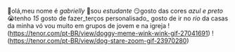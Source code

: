 👋olá,meu nome é _gabrielly_
🎒sou _estudante_ 
😏gosto das cores _azul e preto_ 
😭tenho _15_
gosto de fazer_terços personalisado_ 
gosto de ir no _rio_ da casas da minha vó
vou muito em grupos de jovem e na igreja 
!(https://tenor.com/pt-BR/view/doggy-meme-wink-wink-gif-27041691)
!(https://tenor.com/pt-BR/view/dog-stare-zoom-gif-23970280)
